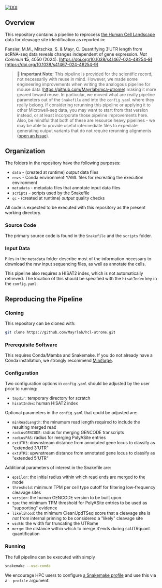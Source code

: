 [![DOI](https://zenodo.org/badge/454280588.svg)](https://zenodo.org/badge/latestdoi/454280588)

## Overview
This repository contains a pipeline to reprocess [the Human Cell Landscape](https://doi.org/10.1038/s41586-020-2157-4) data for cleavage 
site identification as reported in:

Fansler, M.M., Mitschka, S. & Mayr, C. Quantifying 3′UTR length from scRNA-seq data reveals changes independent of gene expression. *Nat Commun* **15**, 4050 (2024). [https://doi.org/10.1038/s41467-024-48254-9](https://doi.org/10.1038/s41467-024-48254-9)

> 🤔 **Important Note:** This pipeline is provided for the scientific record, not necessarily with reuse in mind. However, we made some engineering improvements when writing the analogous pipeline for mouse data (https://github.com/Mayrlab/mca-utrome) making it more geared toward reuse. In particular, we moved what are really pipeline parameters out of the `Snakefile` and into the `config.yaml` where they really belong. If considering rerunning this pipeline or applying it to other Microwell-seq data, you may want to start from that version instead, or at least incorporate those pipeline improvements here. Also, be mindful that both of these are resource heavy pipelines - we may be able to provide useful intermediate files to expediate generating output variants that do not require rerunning alignments ([open an Issue](https://github.com/Mayrlab/hcl-utrome/issues)).

## Organization
The folders in the repository have the following purposes:

- `data` - (created at runtime) *output* data files
- `envs` - Conda environment YAML files for recreating the execution environment
- `metadata` - metadata files that annotate input data files
- `scripts` - scripts used by the Snakefile
- `qc` - (created at runtime) *output* quality checks

All code is expected to be executed with this repository as the present working
directory.

### Source Code
The primary source code is found in the `Snakefile` and the `scripts` folder. 

### Input Data
Files in the `metadata` folder describe most of the information necessary to download
the raw input sequencing files, as well as annotate the cells.

This pipeline also requires a HISAT2 index, which is not automatically retrieved. The location
of this should be specified with the `hisatIndex` key in the `config.yaml`.

## Reproducing the Pipeline
### Cloning
This repository can be cloned with:

```bash
git clone https://github.com/Mayrlab/hcl-utrome.git
```

### Prerequisite Software
This requires Conda/Mamba and Snakemake. If you do not already have a Conda installation, we strongly recommend [Miniforge](https://github.com/conda-forge/miniforge#miniforge).

### Configuration
Two configuration options in `config.yaml` should be adjusted by the user prior to running:

  - `tmpdir`: temporary directory for scratch
  - `hisatIndex`: human HISAT2 index

Optional parameters in the `config.yaml` that could be adjusted are:

  - `minReadLength`: the minumum read length required to include the resulting merged read
  - `radiusGENCODE`: radius for merging GENCODE transcripts
  - `radiusPAS`: radius for merging PolyASite entries
  - `extUTR3`: downstream distance from annotated gene locus to classify as "extended 3'UTR"
  - `extUTR5`: upwnstream distance from annotated gene locus to classify as "extended 5'UTR"

Additional parameters of interest in the Snakefile are:

  - `epsilon`: the initial radius within which read ends are merged to the mode
  - `threshold`: minimum TPM per cell type cutoff for filtering low-frequency cleavage sites
  - `version`: the human GENCODE version to be built upon
  - `tpm`: the minimum TPM threshold for PolyASite entries to be used as "supporting" evidence
  - `likelihood`: the minimum CleanUpdTSeq score that a cleavage site is *not* from internal priming to be considered a "likely" cleavage site
  - `width`: the width for truncating the UTRome
  - `merge`: the distance within which to merge 3'ends during scUTRquant quantification


### Running
The full pipeline can be executed with simply

```bash
snakemake --use-conda
```

We encourage HPC users to configure [a Snakemake profile](https://github.com/Snakemake-Profiles) and use this via a `--profile` argument.
